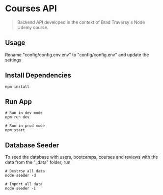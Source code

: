 # Courses API

> Backend API developed in the context of Brad Traversy's Node Udemy course.

## Usage

Rename "config/config.env.env" to "config/config.env" and update the settings

## Install Dependencies

```
npm install
```

## Run App

```
# Run in dev mode
npm run dev

# Run in prod mode
npm start
```

## Database Seeder

To seed the database with users, bootcamps, courses and reviews with the data from the "\_data" folder, run

```
# Destroy all data
node seeder -d

# Import all data
node seeder -i
```
